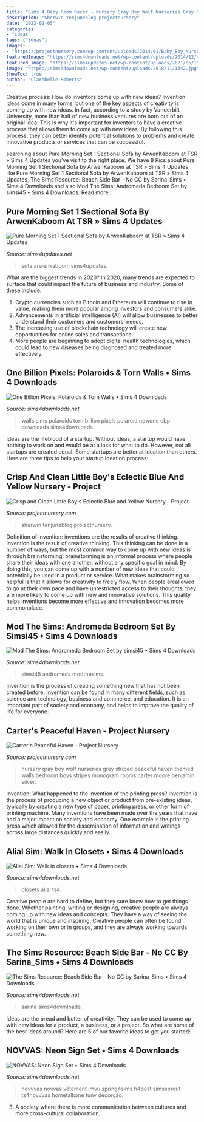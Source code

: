 ```yaml
---
title: "Sims 4 Baby Room Decor ~ Nursery Gray Boy Wolf Nurseries Grey Striped Peaceful Haven Themed Walls Bedroom Boys Stripes Monogram Rooms Carter Moore Benjamin Silver"
description: "Sherwin tenjuneblog projectnursery"
date: "2023-02-05"
categories:
- "ideas"
tags: ["ideas"]
images:
- "https://projectnursery.com/wp-content/uploads/2014/01/Baby_Boy_Nursery_Final_Reveal7.jpg"
featuredImage: "https://sims4downloads.net/wp-content/uploads/2014/12/4123.jpg"
featured_image: "https://sims4updates.net/wp-content/uploads/2021/05/1511.jpg"
image: "https://sims4downloads.net/wp-content/uploads/2018/11/1342.jpg"
ShowToc: true
author: "Clarabelle Roberts"
---
```



Creative process: How do inventors come up with new ideas?
Invention ideas come in many forms, but one of the key aspects of creativity is coming up with new ideas. In fact, according to a study by Vanderbilt University, more than half of new business ventures are born out of an original idea. This is why it's important for inventors to have a creative process that allows them to come up with new ideas. By following this process, they can better identify potential solutions to problems and create innovative products or services that can be successful.

	

		
searching about Pure Morning Set 1 Sectional Sofa by ArwenKaboom at TSR » Sims 4 Updates you've visit to the right place. We have 8 Pics about Pure Morning Set 1 Sectional Sofa by ArwenKaboom at TSR » Sims 4 Updates like Pure Morning Set 1 Sectional Sofa by ArwenKaboom at TSR » Sims 4 Updates, The Sims Resource: Beach Side Bar - No CC by Sarina_Sims • Sims 4 Downloads and also Mod The Sims: Andromeda Bedroom Set by simsi45 • Sims 4 Downloads. Read more:
		
    
## Pure Morning Set 1 Sectional Sofa By ArwenKaboom At TSR » Sims 4 Updates

<img loading=lazy src="https://sims4updates.net/wp-content/uploads/2021/05/1511.jpg" onerror="this.onerror=null;this.src='https://tse4.mm.bing.net/th?id=OIP.nz3misRtGtTnj6j7X-ko2gHaFj&amp;pid=15.1';" alt="Pure Morning Set 1 Sectional Sofa by ArwenKaboom at TSR » Sims 4 Updates">

_Source: sims4updates.net_

>sofa arwenkaboom sims4updates. 

	

What are the biggest trends in 2020?
In 2020, many trends are expected to surface that could impact the future of business and industry. Some of these include:
1. Crypto currencies such as Bitcoin and Ethereum will continue to rise in value, making them more popular among investors and consumers alike.
2. Advancements in artificial intelligence (AI) will allow businesses to better understand their customers and customers’ needs.
3. The increasing use of blockchain technology will create new opportunities for online sales and transactions. 
4. More people are beginning to adopt digital health technologies, which could lead to new diseases being diagnosed and treated more effectively.

    
## One Billion Pixels: Polaroids &amp; Torn Walls • Sims 4 Downloads

<img loading=lazy src="https://sims4downloads.net/wp-content/uploads/2014/12/4123.jpg" onerror="this.onerror=null;this.src='https://tse2.mm.bing.net/th?id=OIP.AWeksBRdj30Ym5PQIptWfgHaFw&amp;pid=15.1';" alt="One Billion Pixels: Polaroids &amp; Torn Walls • Sims 4 Downloads">

_Source: sims4downloads.net_

>walls sims polaroids torn billion pixels polaroid newone obp downloads sims4downloads. 

	

Ideas are the lifeblood of a startup. Without ideas, a startup would have nothing to work on and would be at a loss for what to do. However, not all startups are created equal. Some startups are better at ideation than others. Here are three tips to help your startup ideation process:

    
## Crisp And Clean Little Boy&#039;s Eclectic Blue And Yellow Nursery - Project

<img loading=lazy src="https://projectnursery.com/wp-content/uploads/2014/01/Baby_Boy_Nursery_Final_Reveal7.jpg" onerror="this.onerror=null;this.src='https://tse1.mm.bing.net/th?id=OIP.x7K5krtc0VsFcGCN2-mcOQHaLH&amp;pid=15.1';" alt="Crisp and Clean Little Boy&#039;s Eclectic Blue and Yellow Nursery - Project">

_Source: projectnursery.com_

>sherwin tenjuneblog projectnursery. 

	

Definition of Invention: inventions are the results of creative thinking.
Invention is the result of creative thinking. This thinking can be done in a number of ways, but the most common way to come up with new ideas is through brainstorming. brainstorming is an informal process where people share their ideas with one another, without any specific goal in mind. By doing this, you can come up with a number of new ideas that could potentially be used in a product or service.
What makes brainstorming so helpful is that it allows for creativity to freely flow. When people areallowed to go at their own pace and have unrestricted access to their thoughts, they are more likely to come up with new and innovative solutions. This quality helps inventions become more effective and innovation becomes more commonplace.

    
## Mod The Sims: Andromeda Bedroom Set By Simsi45 • Sims 4 Downloads

<img loading=lazy src="https://sims4downloads.net/wp-content/uploads/2020/04/944.jpg" onerror="this.onerror=null;this.src='https://tse1.mm.bing.net/th?id=OIP._FEWuEXSgckjyO8zWJhOowHaEL&amp;pid=15.1';" alt="Mod The Sims: Andromeda Bedroom Set by simsi45 • Sims 4 Downloads">

_Source: sims4downloads.net_

>simsi45 andromeda modthesims. 

	

Invention is the process of creating something new that has not been created before. Invention can be found in many different fields, such as science and technology, business and commerce, and education. It is an important part of society and economy, and helps to improve the quality of life for everyone.

    
## Carter&#039;s Peaceful Haven - Project Nursery

<img loading=lazy src="http://projectnursery.com/wp-content/uploads/2013/06/IMG_1297.jpg" onerror="this.onerror=null;this.src='https://tse1.mm.bing.net/th?id=OIP.yPrKYe7W-XpSwpeeVxdPMQHaE8&amp;pid=15.1';" alt="Carter&#039;s Peaceful Haven - Project Nursery">

_Source: projectnursery.com_

>nursery gray boy wolf nurseries grey striped peaceful haven themed walls bedroom boys stripes monogram rooms carter moore benjamin silver. 

	

Invention: What happened to the invention of the printing press?
Invention is the process of producing a new object or product from pre-existing ideas, typically by creating a new type of paper, printing press, or other form of printing machine. Many inventions have been made over the years that have had a major impact on society and economy. One example is the printing press which allowed for the dissemination of information and writings across large distances quickly and easily.

    
## Alial Sim: Walk In Closets • Sims 4 Downloads

<img loading=lazy src="https://sims4downloads.net/wp-content/uploads/2019/02/3217.jpg" onerror="this.onerror=null;this.src='https://tse3.mm.bing.net/th?id=OIP._mgEuQlqxpF2i6V8JOPZEgHaEL&amp;pid=15.1';" alt="Alial Sim: Walk in closets • Sims 4 Downloads">

_Source: sims4downloads.net_

>closets alial ts4. 

	

Creative people are hard to define, but they sure know how to get things done. Whether painting, writing or designing, creative people are always coming up with new ideas and concepts. They have a way of seeing the world that is unique and inspiring. Creative people can often be found working on their own or in groups, and they are always working towards something new.

    
## The Sims Resource: Beach Side Bar - No CC By Sarina_Sims • Sims 4 Downloads

<img loading=lazy src="https://sims4downloads.net/wp-content/uploads/2020/01/780.jpg" onerror="this.onerror=null;this.src='https://tse3.mm.bing.net/th?id=OIP.UwnPM-0KKkn9wAIWfPiMKQHaFj&amp;pid=15.1';" alt="The Sims Resource: Beach Side Bar - No CC by Sarina_Sims • Sims 4 Downloads">

_Source: sims4downloads.net_

>sarina sims4downloads. 

	

Ideas are the bread and butter of creativity. They can be used to come up with new ideas for a product, a business, or a project. So what are some of the best ideas around? Here are 5 of our favorite ideas to get you started:

    
## NOVVAS: Neon Sign Set • Sims 4 Downloads

<img loading=lazy src="https://sims4downloads.net/wp-content/uploads/2018/11/1342.jpg" onerror="this.onerror=null;this.src='https://tse3.mm.bing.net/th?id=OIP.ldqpj8IZrcpFGOvQREtUoAAAAA&amp;pid=15.1';" alt="NOVVAS: Neon Sign Set • Sims 4 Downloads">

_Source: sims4downloads.net_

>novvvas novvas vêtement imvu spring4sims h4best simssprout ts4novvvas hometalkone tuny decorção. 

	

3. A society where there is more communication between cultures and more cross-cultural collaboration. 

